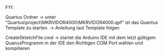 FYI:

Quartus	 Ordner 
	-> 	unter "Quartus\project\MKRVIDOR4000\MKRVIDOR4000.qpf" 
		ist das Quantus Template zu starten.
	-> 	Anleitung laut Template folgen

CreateSktetchFile.cmd 
	-> 	startet die Arduino IDE mit dem letzt gültigem QuanusProgramm
		in der IDE den Richtigen COM Port wählen und kompilieren